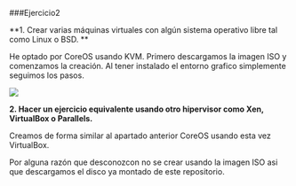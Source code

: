 ###Ejercicio2

[imagen ISO]:https://coreos.com/docs/running-coreos/platforms/iso/
[repositorio]:http://stable.release.core-os.net/amd64-usr/current/

**1. Crear varias máquinas virtuales con algún sistema operativo libre tal como Linux o BSD. **

He optado por CoreOS usando KVM. Primero descargamos la imagen ISO y comenzamos la creación. Al tener instalado el entorno grafico simplemente seguimos los pasos.

![](./img/img2.png)

**2. Hacer un ejercicio equivalente usando otro hipervisor como Xen, VirtualBox o Parallels.**

Creamos de forma similar al apartado anterior CoreOS usando esta vez VirtualBox.

Por alguna razón que desconozcon no se crear usando la imagen ISO asi que descargamos el disco ya montado de este repositorio.

